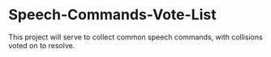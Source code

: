 # Speech-Commands-Vote-List

This project will serve to collect common speech commands, with collisions voted on to resolve.


